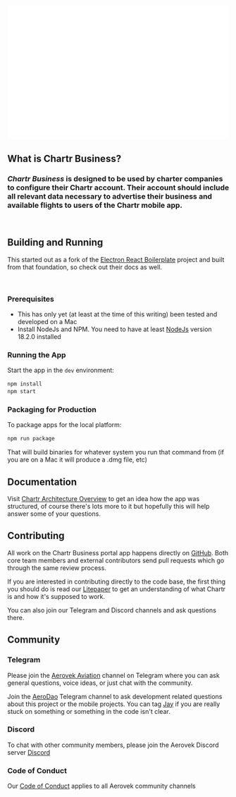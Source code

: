 <p align="center">
<img width="600" src="./assets/readme.assets/chartr_business_logo.png?raw=true" alt="Chartr Business logo">
</p>

## What is Chartr Business?
<h3>
<i>Chartr Business</i> is designed to be used by charter companies to configure their Chartr account. Their account should include all relevant data necessary to advertise their business and available flights to users of the Chartr mobile app.
</h3>
<br />

## Building and Running
<p>
  This started out as a fork of the <a href="https://github.com/electron-react-boilerplate/electron-react-boilerplate">Electron React Boilerplate</a> project and built from that foundation, so check out their docs as well.
</p>

<br>

### Prerequisites
- This has only yet (at least at the time of this writing) been tested and developed on a Mac
- Install NodeJs and NPM. You need to have at least [NodeJs](https://nodejs.org/en/download/) version 18.2.0 installed


### Running the App

Start the app in the `dev` environment:

```bash
npm install
npm start
```

### Packaging for Production

To package apps for the local platform:

```bash
npm run package
```

That will build binaries for whatever system you run that command from (if you are on a Mac it will produce a .dmg file, etc)

## Documentation

Visit [Chartr Architecture Overview](./docs/architecture.md) to get an idea how the app was structured, of course there's lots more to it but hopefully this will help answer some of your questions.

## Contributing

All work on the Chartr Business portal app happens directly on [GitHub](https://github.com/AerovekCommunity/chartr-electron-react). Both core team members and external contributors send pull requests which go through the same review process.

If you are interested in contributing directly to the code base, the first thing you should do is read our [Litepaper](./docs/litepaper.md) to get an understanding of what Chartr is and how it's supposed to work. 

You can also join our Telegram and Discord channels and ask questions there. 

## Community
### Telegram

Please join the [Aerovek Aviation](https://t.me/aerovekviation) channel on Telegram where you can ask general questions, voice ideas, or just chat with the community.

Join the [AeroDao](https://t.me/AeroDao) Telegram channel to ask development related questions about this project or the mobile projects. You can tag [Jay](https://t.me/prolowfile) if you are really stuck on something or something in the code isn't clear.

### Discord
To chat with other community members, please join the Aerovek Discord server [Discord](https://discord.gg/PfwEt3YUKM) 

### Code of Conduct
Our [Code of Conduct](CODE_OF_CONDUCT.md) applies to all Aerovek community channels

